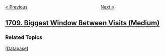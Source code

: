 <!--|This file generated by command(leetcode description); DO NOT EDIT.    |-->
<!--+----------------------------------------------------------------------+-->
<!--|@author    openset <openset.wang@gmail.com>                           |-->
<!--|@link      https://github.com/openset                                 |-->
<!--|@home      https://github.com/openset/leetcode                        |-->
<!--+----------------------------------------------------------------------+-->

[< Previous](../largest-subarray-length-k "Largest Subarray Length K")
　　　　　　　　　　　　　　　　
[Next >](../maximum-units-on-a-truck "Maximum Units on a Truck")

## [1709. Biggest Window Between Visits (Medium)](https://leetcode.com/problems/biggest-window-between-visits "访问日期之间最大的空档期")



### Related Topics
  [[Database](../../tag/database/README.md)]
